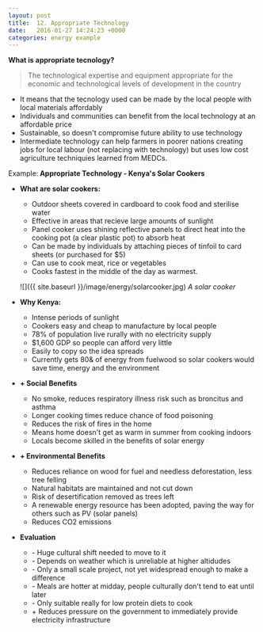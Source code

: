 ```yaml
---
layout: post
title:  12. Appropriate Technology
date:   2016-01-27 14:24:23 +0000
categories: energy example
---
```


**What is appropriate tecnology?**

> The technological expertise and equipment appropriate for the economic and technological levels  of development in the country

* It means that the tecnology used can be made by the local people with local materials affordably
* Individuals and communities can benefit from the local technology at an affordable price
* Sustainable, so doesn't compromise future ability to use technology
* Intermediate technology can help farmers in poorer nations creating jobs for local labour (not replacing with technology) but uses low cost agriculture techniquies learned from MEDCs.


<div class="know know-example">
<i class="fa fa-book" aria-hidden="true"> </i> Example:<b>
Appropriate Technology - Kenya's Solar Cookers
</b></div>

* **What are solar cookers:**
	* Outdoor sheets covered in cardboard to cook food and sterilise water
	* Effective in areas that recieve large amounts of sunlight
	* Panel cooker uses shining reflective panels to direct heat into the cooking pot (a clear plastic pot) to absorb heat
	* Can be made by individuals by attaching pieces of tinfoil to card sheets (or purchased for $5)
	* Can use to cook meat, rice or vegetables 
	* Cooks fastest in the middle of the day as warmest.

	![]({{ site.baseurl }}/image/energy/solarcooker.jpg)
	*A solar cooker*

* **Why Kenya:**
	* Intense periods of sunlight
	* Cookers easy and cheap to manufacture by local people
	* 78% of population live rurally with no electricity supply
	* $1,600 GDP so people can afford very little
	* Easily to copy so the idea spreads
	* Currently gets 80& of energy from fuelwood so solar cookers would save time, energy and the environment

* **+ Social Benefits**
	* No smoke, reduces respiratory illness risk such as broncitus and asthma
	* Longer cooking times reduce chance of food poisoning
	* Reduces the risk of fires in the home
	* Means home doesn't get as warm in summer from cooking indoors
	* Locals become skilled in the benefits of solar energy

* **+ Environmental Benefits**
	* Reduces reliance on wood for fuel and needless deforestation, less tree felling
	* Natural habitats are maintained and not cut down
	* Risk of desertification removed as trees left
	* A renewable energy resource has been adopted, paving the way for others such as PV (solar panels)
	* Reduces CO2 emissions

* **Evaluation**
	* \- Huge cultural shift needed to move to it
	* \- Depends on weather which is unreliable at higher altidudes
	* \- Only a small scale project, not yet widespread enough  to make a difference
	* \- Meals are hotter at midday, people culturally don't tend to eat until later
	* \- Only suitable really for low protein diets to cook
	* \+ Reduces pressure on the government to immediately provide electricity infrastructure 

